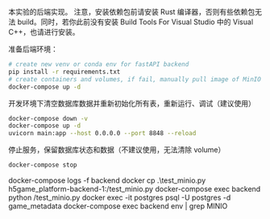 本实验的后端实现。
注意，安装依赖包前请安装 Rust 编译器，否则有些依赖包无法 build。同时，若你此前没有安装 Build Tools For Visual Studio 中的 Visual C++，也请进行安装。

准备后端环境：

```bash
# create new venv or conda env for fastAPI backend
pip install -r requirements.txt
# create containers and volumes, if fail, manually pull image of MinIO and Posgres 
docker-compose up -d
```

开发环境下清空数据库数据并重新初始化所有表，重新运行、调试（建议使用）
```bash
docker-compose down -v
docker-compose up -d
uvicorn main:app --host 0.0.0.0 --port 8848 --reload
```

停止服务，保留数据库状态和数据（不建议使用，无法清除 volume）
```bash
docker-compose stop
```
docker-compose logs -f backend
docker cp .\test_minio.py h5game_platform-backend-1:/test_minio.py
docker-compose exec backend python /test_minio.py
docker exec -it postgres psql -U postgres -d game_metadata
docker-compose exec backend env | grep MINIO